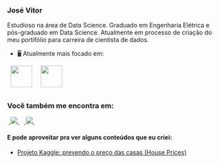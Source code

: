 ### José Vitor
Estudioso na área de Data Science.
Graduado em Engenharia Elétrica e pós-graduado em Data Science.
Atualmente em processo de criação do meu portifólio para carreira de cientista de dados.

- 🖥️ Atualmente mais focado em:
<div style="display: inline">
  &nbsp;&nbsp;<img width='50' height='50' src="https://cdn.jsdelivr.net/gh/devicons/devicon/icons/python/python-original.svg" />&nbsp;&nbsp;
  &nbsp;&nbsp;<img width='50' height='50' src="https://cdn.jsdelivr.net/gh/devicons/devicon/icons/r/r-original.svg" />&nbsp;&nbsp;&nbsp;
</div> 

##

### Você também me encontra em:
&nbsp;<a href="https://br.linkedin.com/in/jvossantos">
  <img src="https://img.shields.io/badge/linkedin-%230077B5.svg?style=for-the-badge&logo=linkedin&logoColor=white">
</a>&nbsp;
&nbsp;<a href="https://medium.com/@josevitoross">
  <img src="https://img.shields.io/badge/Medium-12100E?style=for-the-badge&logo=medium&logoColor=white">
</a>&nbsp;

#### E pode aproveitar pra ver alguns conteúdos que eu criei:
- <a href="https://github.com/JoseVitor-OSS/HousePrices">
    Projeto Kaggle: prevendo o preço das casas (House Prices)
  </a>
